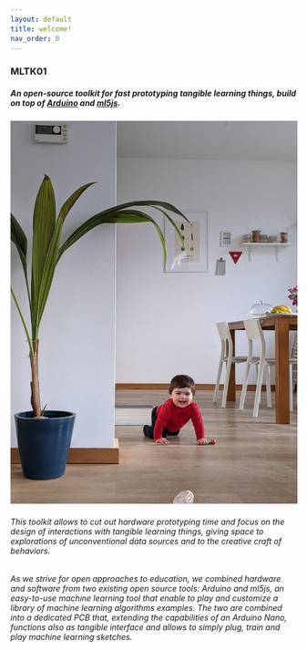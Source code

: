 ```yaml
---
layout: default
title: welcome!
nav_order: 0
---
```


### MLTK01

##### An open-source toolkit for fast prototyping _tangible learning things_, build on top of [Arduino](https://www.arduino.cc/) and [ml5js](https://ml5js.org/).

![alt text](./assets/photo_2020-03-05_07-33-09.jpg "aida bellissima")

###### This toolkit allows to cut out hardware prototyping time and focus on the design of interactions with tangible learning things, giving space to explorations of unconventional data sources and to the creative craft of behaviors. 
###### As we strive for open approaches to education, we combined hardware and software from two existing open source tools: Arduino and ml5js, an easy-to-use machine learning tool that enable to play and customize a library of machine learning algorithms examples. The two are combined into a dedicated PCB that, extending the capabilities of an Arduino Nano, functions also as tangible interface and allows to simply plug, train and play machine learning sketches.
